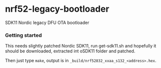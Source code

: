 # nrf52-legacy-bootloader

SDK11 Nordic legacy DFU OTA bootloader

### Getting started

This needs slightly patched Nordic SDK11, run get-sdk11.sh and hopefully it should be downloaded, extracted int oSDK11 folder and patched.

Then just type `make`, output is in `_build/nrf52832_xxaa_s132_<address>.hex`.